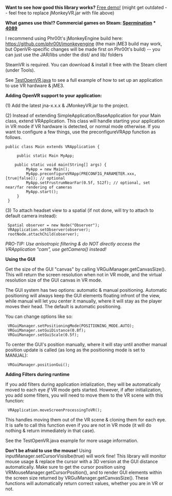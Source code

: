 <b>Want to see how good this library works?</b> <a href="https://drive.google.com/file/d/0Bza9ecEdICHGMTJNRDNzcG9yWmM/view?usp=sharing">Free demo!</a> (might get outdated -- feel free to replace jMonkeyVR.jar with file above)

<b>What games use this!? Commercial games on Steam:
<a href="http://store.steampowered.com/app/363460">Spermination</a> * <a href="http://store.steampowered.com/app/329770/">4089</a></b>

I recommend using Phr00t's jMonkeyEngine build here: https://github.com/phr00t/jmonkeyengine (the main jME3 build may work, but OpenVR-specific changes will be made first on Phr00t's build) -- you can just use the JAR/libs under the dist/ and lib/ folders

SteamVR is required. You can download & install it free with the Steam client (under Tools).

See <a href="https://github.com/phr00t/jmonkeyengine-virtual-reality/blob/master/test/jmevr/TestOpenVR.java">TestOpenVR.java</a> to see a full example of how to set up an application to use VR hardware & jME3.

<b>Adding OpenVR support to your application:</b>

(1) Add the latest jna-x.x.x & JMonkeyVR.jar to the project.

(2) Instead of extending SimpleApplication/BaseApplication for your Main class, extend VRApplication. This class will handle starting your application in VR mode if VR hardware is detected, or normal mode otherwise. If you want to configure a few things, use the preconfigureVRApp function as follows.

```
public class Main extends VRApplication {
     
     public static Main MyApp;
 
    public static void main(String[] args) {
         MyApp = new Main();
         MyApp.preconfigureVRApp(PRECONFIG_PARAMETER.xxx, [true|false]); // optional
         MyApp.setFrustrumNearFar(0.5f, 512f); // optional, set near/far rendering of cameras
         MyApp.start();
     }
 }
```

(3) To attach headset view to a spatial (if not done, will try to attach to default camera instead):

```
 Spatial observer = new Node("Observer");
 VRApplication.setObserver(observer);
 rootNode.attachChild(observer);
```

<i>PRO-TIP: Use anisotropic filtering & do NOT directly access the VRApplication "cam", use getCamera() instead!</i>

<b>Using the GUI</b>

Get the size of the GUI "canvas" by calling VRGuiManager.getCanvasSize(). This will return the screen resolution when not in VR mode, and the virtual resolution size of the GUI canvas in VR mode. 

The GUI system has two options: automatic & manual positioning. Automatic positioning will always keep the GUI elements floating infront of the view, while manual will let you center it manually, where it will stay as the player moves their head. The default is automatic positioning.

You can change options like so:

```
 VRGuiManager.setPositioningMode(POSITIONING_MODE.AUTO);
 VRGuiManager.setGuiDistance(0.8f);
 VRGuiManager.setGuiScale(0.5f);
```

To center the GUI's position manually, where it will stay until another manual position update is called (as long as the positioning mode is set to MANUAL):

```
 VRGuiManager.positionGui();
```

<b>Adding Filters during runtime</b>

If you add filters during application intialization, they will be automatically moved to each eye <i>if</i> VR mode gets started. However, if after initialization, you add some filters, you will need to move them to the VR scene with this function:

     VRApplication.moveScreenProcessingToVR();
     
This handles moving them out of the VR scene & cloning them for each eye. It is safe to call this function even if you are not in VR mode (it will do nothing & return immediately in that case).
     
See the TestOpenVR.java example for more usage information.

<b>Don't be afraid to use the mouse!</b> Using inputManager.setCursorVisislbe(true) will work fine! This library will monitor mouse usage & replace the cursor with a 3D version at the GUI distance automatically. Make sure to get the cursor position using VRMouseManager.getCursorPosition(), and to render GUI elements within the screen size returned by VRGuiManager.getCanvasSize(). These functions will automatically return correct values, whether you are in VR or not.
